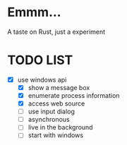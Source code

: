 # Emmm...

A taste on Rust, just a experiment

# TODO LIST

- [x] use windows api
  - [x] show a message box
  - [x] enumerate process information
  - [x] access web source
  - [ ] use input dialog
  - [ ] asynchronous
  - [ ] live in the background
  - [ ] start with windows